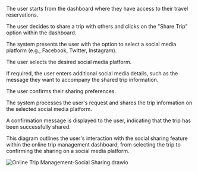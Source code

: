 The user starts from the dashboard where they have access to their travel reservations.

The user decides to share a trip with others and clicks on the "Share Trip" option within the dashboard.

The system presents the user with the option to select a social media platform (e.g., Facebook, Twitter, Instagram).

The user selects the desired social media platform.

If required, the user enters additional social media details, such as the message they want to accompany the shared trip information.

The user confirms their sharing preferences.

The system processes the user's request and shares the trip information on the selected social media platform.

A confirmation message is displayed to the user, indicating that the trip has been successfully shared.

This diagram outlines the user's interaction with the social sharing feature within the online trip management dashboard, from selecting the trip to confirming the sharing on a social media platform.

![Online Trip Management-Social Sharing drawio](https://github.com/creativedevs/thecreativedev-katas/assets/5255532/d7c47474-31aa-42fe-a5de-dbc4ae9b2ff8)

